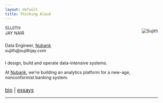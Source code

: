 ```yaml
---
layout: default
title: Thinking Aloud
---
```


<div class="col-md-3">
    <div id="picpad">
    <a href=""><img align="right" src ="https://pbs.twimg.com/profile_images/1044297926598696960/CD345Qsl_400x400.jpg" alt="Sujith" style=" margin-top: 10px; margin-left: 30px;"></a>
    </div>
</div>


<div class="col-md-offset-2 col-md-4">
      <div id="name">
	    <div class="semiboldtext">SUJITH</div>
	    <div class="boldtext">JAY NAIR</div>
      </div>
      <div id="title" style="margin-top: 1.5rem;">
        <div>Data Engineer, <a class="nodecor" href="https://www.nubank.com.br/">Nubank</a></div>
        <div id="email">sujith@sujithjay.com</div>
      </div>
</div>

<div class="row">
  <div class ="col-md-offset-2 col-md-7">
    <div id="overview" style="margin-top: 1.5rem;">
	    <p>I design, build and operate data-intensive systems.</p>
	    <p>At <a class="nodecor" href="https://www.nubank.com.br/en">Nubank</a>, we're building an analytics platform for a new-age, nonconformist banking system.</p>
	    <p></p>
    </div>
    <div style="margin-top: 1.5rem; font-size: 1.2em;"><a href="/about">bio</a> | <a href="/essays">essays</a></div>
    <hr>
  </div>
</div>
